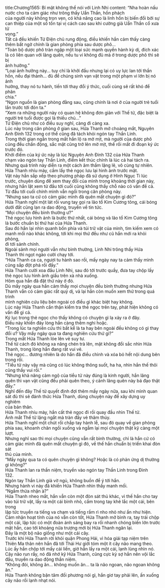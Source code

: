 title:Chương1565: Bí mật không thể nói với Linh Nhi
content:
“Nha hoàn nấu nước cho ta cảm giác như trông thấy Uẩn Thần, hồn phách<br>của người này không trọn vẹn, có khả năng cao là linh hồn bị biến đổi bởi sự<br>can thiệp của một số tồn tại vị cách cao sau khi cường giả Uẩn Thần cổ xưa tử<br>vong.”<br>Tất cả đều khiến Tứ Điện chủ rung động, điều khiến hắn cảm thấy càng<br>thêm bất ngờ chính là gian phòng phía sau dược phô...<br>“Toàn bộ dược phô tràn ngập một loại sức mạnh quyền hành kỳ dị, đích xác<br>là có liên quan với lãng quên, nếu tu vi không đủ mà ở trong dược phô thì sẽ bị<br>ảnh hưởng.”<br>“Loại ảnh hưởng này... tuy chỉ là khởi đầu nhưng lại có uy lực lan tới thần<br>hồn, nếu đại thành... đủ để chúng sinh vạn vật trong một phạm vi lớn bị nó ảnh<br>hưởng, thay nó tu hành, tiến tới thay đổi ý thức, cuối cùng sẽ rất khó để phân<br>chia.”<br>“Ngọn nguồn là gian phòng đằng sau, cũng chính là nơi ở của người trẻ tuổi<br>lần trước tới đón ta.”<br>“Xem ra những người này có quan hệ không đơn giản với Thế tử, đặc biệt là<br>người trẻ tuổi được gọi là thiếu chủ...”<br>Tứ Điện chủ như có điều suy nghĩ, càng đi càng xa.<br>Lúc này trong căn phòng ở gian sau, Hứa Thanh mở choàng mắt, Nguyên<br>Anh Đinh 132 trong cơ thể cũng đã tách khỏi ngón tay Thần Linh.<br>Trong thời gian ngắn trong mắt hắn lộ ra mờ mịt, mà người của dược phô<br>cũng đều chấn động, sắc mặt cũng trở lên mờ mịt, thế rồi mất đi đoạn ký ức<br>trước đó.<br>Khởi điểm của ký ức này là lúc Nguyên Anh Đinh 132 của Hứa Thanh<br>chạm vào ngón tay Thần Linh, điểm kết thúc chính là lúc cả hai tách ra.<br>Nhưng quá trình này diễn ra một cách âm thầm lặng lẽ, vô cùng tự nhiên.<br>Hứa Thanh nhíu mày, cầm lấy thẻ ngọc lưu lại hình ảnh trước mặt.<br>Vật này hắn sắp xếp theo phương pháp đã sử dụng ở Hình Ngục Ti lúc<br>trước, chuyên dùng để xem thay đổi của mình trong khoảng thời gian này,<br>nhưng hắn lật xem từ đầu tới cuối cũng không thấy chỗ nào có vấn đề cả.<br>Từ đầu tới cuối chính mình vẫn ngồi trong căn phòng này.<br>“Nhưng sao ta cứ có cảm giác mình đã quên mất chuyện gì đó?”<br>Hứa Thanh nghĩ một lát rồi vung tay gọi ra lão tổ Kim Cương tông, cái bóng<br>dưới đất cũng lan ra dao động, truyền về tin tức.<br>“Mọi chuyện đều bình thường ư?”<br>Thẻ ngọc lưu hình ảnh là bước thứ nhất, cái bóng và lão tổ Kim Cương tông<br>là bước chuẩn bị thứ hai của Hứa Thanh.<br>Sau đó hắn lại nhìn quanh bốn phía và túi trữ vật của mình, tìm kiếm xem có<br>manh mối nào khác không, tới khi mọi thứ đều như cũ hắn mới ra khỏi phòng,<br>đi tới sảnh chính.<br>Ngoài sảnh mọi người vẫn như bình thường, Linh Nhi trông thấy Hứa<br>Thanh thì ngọt ngào cười chạy tới.<br>“Hứa Thanh ca ca, ngươi tu hành sao rồi, mấy ngày nay ta cảm thấy mình<br>cũng sắp đột phá rồi đấy.”<br>Hứa Thanh cười xoa đầu Linh Nhi, sau đó tới trước quầy, đưa tay chộp lấy<br>thẻ ngọc lưu hình ảnh giấu trên xà nhà xuống.<br>Hôm qua hắn đã đặt thứ này ở đó.<br>Dù mấy ngày qua hắn cảm thấy mọi chuyện đều bình thường nhưng Hứa<br>Thanh vẫn có cảm giác rất quỷ dị, vả lại hắn còn muốn xem thử trong quá trình<br>mình nghiên cứu liệu bên ngoài có điều gì khác biệt hay không.<br>Lúc này Hứa Thanh cẩn thận kiểm tra thẻ ngọc trên tay, phát hiện không có<br>vấn đề gì cả.<br>Ký lục trong thẻ ngọc cho thấy không có chuyện gì lạ xảy ra ở đây.<br>Điều này khiến đáy lòng hắn càng thêm nghi hoặc.<br>“Trong lúc ta nghiên cứu thì bất kể là ta hay bên ngoài đều không có gì thay<br>đổi ư? Vậy mấy ngày qua ta đang nghiên cứu thứ gì?”<br>Trong mắt Hứa Thanh lóe lên vẻ suy tư.<br>Thế tử cách đó không xa nâng chén trà lên, mặt không đổi sắc nhìn Hứa<br>Thanh, trong lòng hắn đang rất vui vẻ.<br>Thẻ ngọc... đương nhiên là do hắn đã điều chỉnh và xóa bỏ hết nội dung bên<br>trong rồi.<br>“Tiểu tử này vậy mà cũng có lúc không thông suốt, ha ha, nhìn hắn thế thôi<br>cũng thấy vui rồi.”<br>“Nhưng khả năng cảm ngộ của tiểu tử này đúng là kinh người, hắn lãng<br>quên thì vạn vật cũng đều phải quên theo, ý cảnh lãng quên này bá đạo thật<br>đấy.”<br>Nghĩ đến đây Thế tử quyết định đợi thêm mấy ngày nữa, sau khi mình quan<br>sát đủ thì sẽ đánh thức Hứa Thanh, dùng chuyện này để xây dựng uy nghiêm<br>của bản thân.<br>Hứa Thanh nhíu mày, hắn cất thẻ ngọc đi rồi quay đầu nhìn Thế tử.<br>Ánh mắt Thế tử lặng ngắt mà tràn đầy vẻ thâm thúy.<br>Hứa Thanh nghĩ một chút rồi chắp tay hành lễ, sau đó quay về gian phòng<br>phía sau, khoanh chân ngồi xuống và ngẫm lại mọi chuyện thật kỹ càng một<br>lượt.<br>Nhưng nghĩ sao thì mọi chuyện cũng vẫn rất bình thường, chỉ là hắn cứ có<br>cảm giác mình đã quên mất chuyện gì đó, về thế hắn chuẩn bị triển khai đòn sát<br>thủ của mình.<br>“Mấy ngày qua ta có quên chuyện gì không? Hoặc là có phản ứng dị thường<br>gì không?”<br>Hứa Thanh lan ra thần niệm, truyền vào ngón tay Thần Linh trong Đinh<br>132.<br>Ngón tay Thần Linh giả vờ ngủ, không buồn để ý tới hắn.<br>Nhưng hành vi này đã khiến Hứa Thanh nhìn thấy manh mối.<br>“Ngầm thừa nhận à?”<br>Hứa Thanh nheo mắt, hắn vẫn còn một đòn sát thủ khác, vì thế hắn cho tay<br>vào túi trữ vật, lấy ra một cái bình nhỏ, cầm trong tay khẽ lắc một cái, bên trong<br>lập tức truyền ra tiếng va chạm và tiếng rầm rì nho nhỏ như ẩn như hiện.<br>Cảm nhận hoạt tính của nó vẫn còn tốt, Hứa Thanh mở bình ra, tay trái chộp<br>một cái, lập tức có một đoàn ánh sáng bay ra rồi nhanh chóng biến lớn trước<br>mặt hắn, cao tới khoảng nửa trượng mới bị Hứa Thanh ngăn lại.<br>Đây là một bộ não giống như một cái cây.<br>Trước khi Hứa Thanh rời khỏi quận Phong Hải, vì hóa giải tạp niệm trên<br>Thiên Ma thân nên hắn đã tới Thái Hư giới tóm một ít cây não mang theo.<br>Lúc ấy hắn chộp tới mấy cái liền, giờ hắn lấy ra một cái, lạnh lùng nhìn nó.<br>Cây não run rẩy, nó đã nhớ kỹ Hứa Thanh, cũng cực kỳ sợ hắn nên vội lắc<br>đầu, truyền ra dao động thần niệm.<br>“Không đói, không ăn... không muốn ăn... ta là não ngoan, não ngoan không<br>ăn.”<br>Hứa Thanh không bận tâm đối phương nói gì, hắn giơ tay phải lên, ấn xuống<br>cây não rồi lạnh nhạt nói.